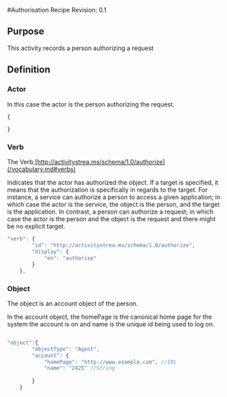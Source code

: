 #Authorisation Recipe
Revision: 0.1

## Purpose
This activity records a person authorizing a request

## Definition


### Actor

In this case the actor is the person authorizing the request.

``` Javascript
{
    
}
```

### Verb

The Verb,[http://activitystrea.ms/schema/1.0/authorize](/vocabulary.md#verbs) 

Indicates that the actor has authorized the object. If a target is specified, it means that the authorization is specifically in regards to the target. For instance, a service can authorize a person to access a given application; in which case the actor is the service, the object is the person, and the target is the application. In contrast, a person can authorize a request; in which case the actor is the person and the object is the request and there might be no explicit target.

``` javascript
"verb": {
        "id": "http://activitystrea.ms/schema/1.0/authorize",
        "display": {
            "en": "authorise"
        }
    },
```


### Object
The object is an account object of the person.

In the account object, the homePage is the canonical home page for the system the account is on and name is the unique id being used to log on. 


``` javascript

"object":{
		"objectType": "Agent",
		"account": {
			"homePage": "http://www.example.com", //IRL
			"name": "2425" //String
			
		}
	}	
```

